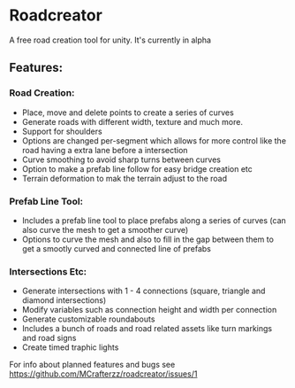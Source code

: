 # Roadcreator
A free road creation tool for unity. It's currently in alpha

## Features:
### Road Creation:
- Place, move and delete points to create a series of curves
- Generate roads with different width, texture and much more.
- Support for shoulders
- Options are changed per-segment which allows for more control like the road having a extra lane before a intersection
- Curve smoothing to avoid sharp turns between curves
- Option to make a prefab line follow for easy bridge creation etc
- Terrain deformation to mak the terrain adjust to the road

### Prefab Line Tool:
- Includes a prefab line tool to place prefabs along a series of curves (can also curve the mesh to get a smoother curve)
- Options to curve the mesh and also to fill in the gap between them to get a smootly curved and connected line of prefabs


### Intersections Etc:
- Generate intersections with 1 - 4 connections (square, triangle and diamond intersections)
- Modify variables such as connection height and width per connection
- Generate customizable roundabouts
- Includes a bunch of roads and road related assets like turn markings and road signs
- Create timed traphic lights

For info about planned features and bugs see https://github.com/MCrafterzz/roadcreator/issues/1
